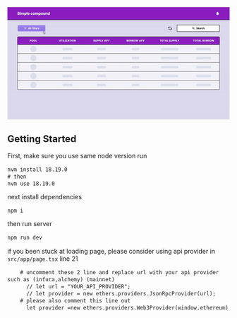 <p align="center">
    <img src="overview.gif" alt="animated" />
</p>



## Getting Started

First, make sure you use same node version run

```
nvm install 18.19.0
# then
nvm use 18.19.0
```

next install dependencies
``` 
npm i
```

then run server

```bash
npm run dev
```


if you been stuck at loading page, please consider using api provider
in `src/app/page.tsx` line 21
```
    # uncomment these 2 line and replace url with your api provider such as (infura,alchemy) (mainnet)
      // let url = "YOUR_API_PROVIDER";
      // let provider = new ethers.providers.JsonRpcProvider(url);
    # please also comment this line out
      let provider =new ethers.providers.Web3Provider(window.ethereum)
```
